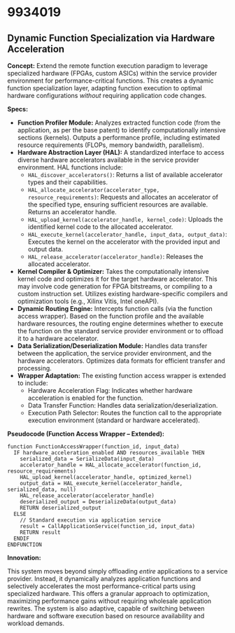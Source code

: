 # 9934019

## Dynamic Function Specialization via Hardware Acceleration

**Concept:** Extend the remote function execution paradigm to leverage specialized hardware (FPGAs, custom ASICs) within the service provider environment for performance-critical functions. This creates a dynamic function specialization layer, adapting function execution to optimal hardware configurations *without* requiring application code changes.

**Specs:**

*   **Function Profiler Module:** Analyzes extracted function code (from the application, as per the base patent) to identify computationally intensive sections (kernels). Outputs a performance profile, including estimated resource requirements (FLOPs, memory bandwidth, parallelism).
*   **Hardware Abstraction Layer (HAL):** A standardized interface to access diverse hardware accelerators available in the service provider environment. HAL functions include:
    *   `HAL_discover_accelerators()`: Returns a list of available accelerator types and their capabilities.
    *   `HAL_allocate_accelerator(accelerator_type, resource_requirements)`: Requests and allocates an accelerator of the specified type, ensuring sufficient resources are available.  Returns an accelerator handle.
    *   `HAL_upload_kernel(accelerator_handle, kernel_code)`: Uploads the identified kernel code to the allocated accelerator.
    *   `HAL_execute_kernel(accelerator_handle, input_data, output_data)`: Executes the kernel on the accelerator with the provided input and output data.
    *   `HAL_release_accelerator(accelerator_handle)`: Releases the allocated accelerator.
*   **Kernel Compiler & Optimizer:** Takes the computationally intensive kernel code and optimizes it for the target hardware accelerator. This may involve code generation for FPGA bitstreams, or compiling to a custom instruction set. Utilizes existing hardware-specific compilers and optimization tools (e.g., Xilinx Vitis, Intel oneAPI).
*   **Dynamic Routing Engine:**  Intercepts function calls (via the function access wrapper).  Based on the function profile and the available hardware resources, the routing engine determines whether to execute the function on the standard service provider environment or to offload it to a hardware accelerator.
*   **Data Serialization/Deserialization Module:** Handles data transfer between the application, the service provider environment, and the hardware accelerators.  Optimizes data formats for efficient transfer and processing.
*   **Wrapper Adaptation:** The existing function access wrapper is extended to include:
    *   Hardware Acceleration Flag: Indicates whether hardware acceleration is enabled for the function.
    *   Data Transfer Function: Handles data serialization/deserialization.
    *   Execution Path Selector: Routes the function call to the appropriate execution environment (standard or hardware accelerated).

**Pseudocode (Function Access Wrapper – Extended):**

```
function FunctionAccessWrapper(function_id, input_data)
  IF hardware_acceleration_enabled AND resources_available THEN
    serialized_data = SerializeData(input_data)
    accelerator_handle = HAL_allocate_accelerator(function_id, resource_requirements)
    HAL_upload_kernel(accelerator_handle, optimized_kernel)
    output_data = HAL_execute_kernel(accelerator_handle, serialized_data, null)
    HAL_release_accelerator(accelerator_handle)
    deserialized_output = DeserializeData(output_data)
    RETURN deserialized_output
  ELSE
    // Standard execution via application service
    result = CallApplicationService(function_id, input_data)
    RETURN result
  ENDIF
ENDFUNCTION
```

**Innovation:**

This system moves beyond simply offloading *entire* applications to a service provider. Instead, it dynamically analyzes application functions and selectively accelerates the most performance-critical parts using specialized hardware. This offers a granular approach to optimization, maximizing performance gains without requiring wholesale application rewrites. The system is also adaptive, capable of switching between hardware and software execution based on resource availability and workload demands.